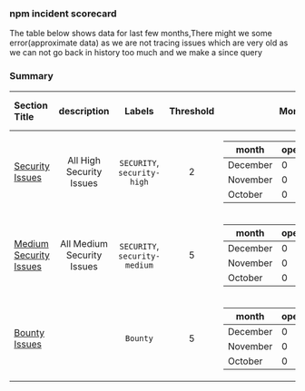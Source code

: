 ### npm incident scorecard
The table below shows data for last few months,There might we some error(approximate data) as we are not tracing issues which are very old as we can not go back in history too much and we make a since query
### Summary
| Section Title | description | Labels | Threshold | Monthly Count | Totals Open Now | Status|
| :--- |  :----: | :----: |  :----:  |  :----:  |  :----: | :----: 
| [Security Issues](https://github.com/priyakewlani18/demoGithub/issues?q=is%3Aissue+is%3Aopen+label%3ASECURITY+label%3Asecurity-high) | All High Security Issues   | `SECURITY`, `security-high` | 2|<table><thead><tr><th >month</th><th >open_count</th><th >close_count</th></tr></thead> <tbody><tr><td >December</td><td >0</td><td >0</td></tr><tr><td >November</td><td >0</td><td >0</td></tr><tr><td >October</td><td >0</td><td >0</td></tr></tbody></table>|0|💚🥳|
| [Medium Security Issues](https://github.com/priyakewlani18/demoGithub/issues?q=is%3Aissue+is%3Aopen+label%3ASECURITY+label%3Asecurity-medium) | All Medium Security Issues   | `SECURITY`, `security-medium` | 5|<table><thead><tr><th >month</th><th >open_count</th><th >close_count</th></tr></thead> <tbody><tr><td >December</td><td >0</td><td >0</td></tr><tr><td >November</td><td >0</td><td >0</td></tr><tr><td >October</td><td >0</td><td >0</td></tr></tbody></table>|0|💚🥳|
| [Bounty Issues](https://github.com/priyakewlani18/demoGithub/issues?q=is%3Aissue+is%3Aopen+label%3ABounty) |    | `Bounty` | 5|<table><thead><tr><th >month</th><th >open_count</th><th >close_count</th></tr></thead> <tbody><tr><td >December</td><td >0</td><td >2</td></tr><tr><td >November</td><td >0</td><td >0</td></tr><tr><td >October</td><td >0</td><td >0</td></tr></tbody></table>|0|💚🥳|